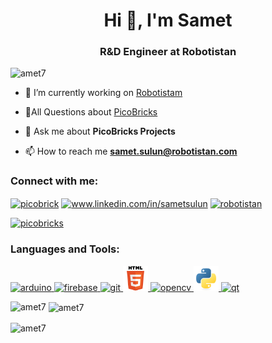 <h1 align="center">Hi 👋, I'm Samet</h1>

<h3 align="center">R&D Engineer at Robotistan</h3>

<p align="left"> <img src="https://komarev.com/ghpvc/?username=amet7&label=Profile%20views&color=0e75b6&style=flat" alt="amet7" /> </p>




- 🔭 I’m currently working on [Robotistam](https://shop.robotistan.com/)

- 👯All Questions about [PicoBricks](https://community.robotistan.com/discussions)

- 💬 Ask me about **PicoBricks Projects**

- 📫 How to reach me **samet.sulun@robotistan.com**

<h3 align="left">Connect with me:</h3>
<p align="left">
<a href="https://twitter.com/picobricks" target="blank"><img align="center" src="https://raw.githubusercontent.com/rahuldkjain/github-profile-readme-generator/master/src/images/icons/Social/twitter.svg" alt="picobrick" height="30" width="40" /></a>
<a href="https://linkedin.com/in/www.linkedin.com/in/sametsulun" target="blank"><img align="center" src="https://raw.githubusercontent.com/rahuldkjain/github-profile-readme-generator/master/src/images/icons/Social/linked-in-alt.svg" alt="www.linkedin.com/in/sametsulun" height="30" width="40" /></a>
<a href="https://www.youtube.com/c/robotistan" target="blank"><img align="center" src="https://raw.githubusercontent.com/rahuldkjain/github-profile-readme-generator/master/src/images/icons/Social/youtube.svg" alt="robotistan" height="30" width="40" /></a>
</p>
<p align="left"> <a href="https://twitter.com/picobricks" target="blank"><img src="https://img.shields.io/twitter/follow/picobricks?logo=twitter&style=for-the-badge" alt="picobricks" /></a> </p>


<h3 align="left">Languages and Tools:</h3>

<p align="left"> <a href="https://www.arduino.cc/" target="_blank" rel="noreferrer"> <img src="https://cdn.worldvectorlogo.com/logos/arduino-1.svg" alt="arduino" width="40" height="40"/> </a> <a href="https://firebase.google.com/" target="_blank" rel="noreferrer"> <img src="https://www.vectorlogo.zone/logos/firebase/firebase-icon.svg" alt="firebase" width="40" height="40"/> </a> <a href="https://git-scm.com/" target="_blank" rel="noreferrer"> <img src="https://www.vectorlogo.zone/logos/git-scm/git-scm-icon.svg" alt="git" width="40" height="40"/> </a> <a href="https://www.w3.org/html/" target="_blank" rel="noreferrer"> <img src="https://raw.githubusercontent.com/devicons/devicon/master/icons/html5/html5-original-wordmark.svg" alt="html5" width="40" height="40"/> </a> <a href="https://opencv.org/" target="_blank" rel="noreferrer"> <img src="https://www.vectorlogo.zone/logos/opencv/opencv-icon.svg" alt="opencv" width="40" height="40"/> </a> <a href="https://www.python.org" target="_blank" rel="noreferrer"> <img src="https://raw.githubusercontent.com/devicons/devicon/master/icons/python/python-original.svg" alt="python" width="40" height="40"/> </a> <a href="https://www.qt.io/" target="_blank" rel="noreferrer"> <img src="https://upload.wikimedia.org/wikipedia/commons/0/0b/Qt_logo_2016.svg" alt="qt" width="40" height="40"/> </a> </p>

<p><img align="left" src="https://github-readme-stats.vercel.app/api/top-langs?username=amet7&show_icons=true&locale=en&layout=compact" alt="amet7" /></p>

<p>&nbsp;<img align="center" src="https://github-readme-stats.vercel.app/api?username=amet7&show_icons=true&locale=en" alt="amet7" /></p>

<p><img align="center" src="https://github-readme-streak-stats.herokuapp.com/?user=amet7&" alt="amet7" /></p>

